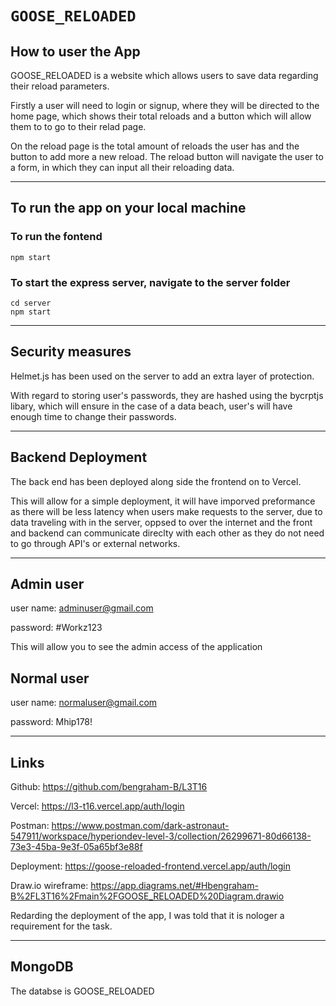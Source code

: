 # `GOOSE_RELOADED`

## How to user the App
GOOSE_RELOADED is a website which allows users to save data regarding their reload parameters.

Firstly a user will need to login or signup, where they will be directed to the home page, which shows their total reloads and a button which will allow them to to go to their relad page. 

On the reload page is the total amount of reloads the user has and the button to add more a new reload. The reload button will navigate the user to a form, in which they can input all their reloading data.

---

## To run the app on your local machine
### To run the fontend
```
npm start
```

### To start the express server, navigate to the server folder
```
cd server
npm start
```

---
## Security measures
Helmet.js has been used on the server to add an extra layer of protection.

With regard to storing user's passwords, they are hashed using the bycrptjs libary, which will ensure in the case of a data beach, user's will have enough time to change their passwords.

---
## Backend Deployment
The back end has been deployed along side the frontend on to Vercel.

This will allow for a simple deployment, it will have imporved preformance as there will be less latency when users make requests to the server, due to data traveling with in the server, oppsed to over the internet and the front and backend can communicate direclty with each other as they do not need to go through API's or external networks.

___

## Admin user
user name: adminuser@gmail.com

password: #Workz123

This will allow you to see the admin access of the application

## Normal user
user name: normaluser@gmail.com

password: Mhip178!

___

## Links
Github: https://github.com/bengraham-B/L3T16

Vercel: https://l3-t16.vercel.app/auth/login

Postman: https://www.postman.com/dark-astronaut-547911/workspace/hyperiondev-level-3/collection/26299671-80d66138-73e3-45ba-9e3f-05a65bf3e88f

Deployment: https://goose-reloaded-frontend.vercel.app/auth/login

Draw.io wireframe: https://app.diagrams.net/#Hbengraham-B%2FL3T16%2Fmain%2FGOOSE_RELOADED%20Diagram.drawio

Redarding the deployment of the app, I was told that it is nologer a requirement for the task. 


___

## MongoDB
The databse is GOOSE_RELOADED

